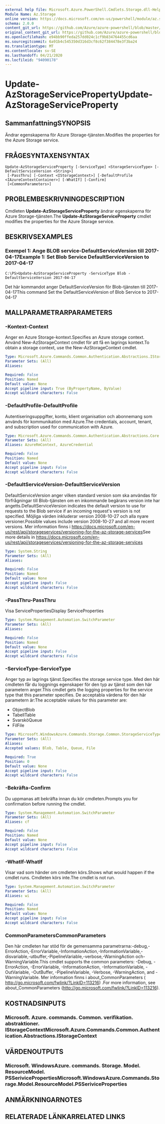 ```yaml
---
external help file: Microsoft.Azure.PowerShell.Cmdlets.Storage.dll-Help.xml
Module Name: Az.Storage
online version: https://docs.microsoft.com/en-us/powershell/module/az.storage/update-azstorageserviceproperty
schema: 2.0.0
content_git_url: https://github.com/Azure/azure-powershell/blob/master/src/Storage/Storage.Management/help/Update-AzStorageServiceProperty.md
original_content_git_url: https://github.com/Azure/azure-powershell/blob/master/src/Storage/Storage.Management/help/Update-AzStorageServiceProperty.md
ms.openlocfilehash: e94bb90ffeda257dd024c1cf9b834764455cd6aa
ms.sourcegitcommit: 6a91b4c545350d316d3cf8c62f384478e3f3ba24
ms.translationtype: MT
ms.contentlocale: sv-SE
ms.lasthandoff: 04/21/2020
ms.locfileid: "94090178"
---
```

# <span data-ttu-id="8f52c-101">Update-AzStorageServiceProperty</span><span class="sxs-lookup"><span data-stu-id="8f52c-101">Update-AzStorageServiceProperty</span></span>

## <span data-ttu-id="8f52c-102">Sammanfattning</span><span class="sxs-lookup"><span data-stu-id="8f52c-102">SYNOPSIS</span></span>
<span data-ttu-id="8f52c-103">Ändrar egenskaperna för Azure Storage-tjänsten.</span><span class="sxs-lookup"><span data-stu-id="8f52c-103">Modifies the properties for the Azure Storage service.</span></span>

## <span data-ttu-id="8f52c-104">FRÅGESYNTAXEN</span><span class="sxs-lookup"><span data-stu-id="8f52c-104">SYNTAX</span></span>

```
Update-AzStorageServiceProperty [-ServiceType] <StorageServiceType> [-DefaultServiceVersion <String>]
 [-PassThru] [-Context <IStorageContext>] [-DefaultProfile <IAzureContextContainer>] [-WhatIf] [-Confirm]
 [<CommonParameters>]
```

## <span data-ttu-id="8f52c-105">PROBLEMBESKRIVNING</span><span class="sxs-lookup"><span data-stu-id="8f52c-105">DESCRIPTION</span></span>
<span data-ttu-id="8f52c-106">Cmdleten **Update-AzStorageServiceProperty** ändrar egenskaperna för Azure Storage-tjänsten.</span><span class="sxs-lookup"><span data-stu-id="8f52c-106">The **Update-AzStorageServiceProperty** cmdlet modifies the properties for the Azure Storage service.</span></span>

## <span data-ttu-id="8f52c-107">BESKRIVS</span><span class="sxs-lookup"><span data-stu-id="8f52c-107">EXAMPLES</span></span>

### <span data-ttu-id="8f52c-108">Exempel 1: Ange BLOB service-DefaultServiceVersion till 2017-04-17</span><span class="sxs-lookup"><span data-stu-id="8f52c-108">Example 1: Set Blob Service DefaultServiceVersion to 2017-04-17</span></span>
```
C:\PS>Update-AzStorageServiceProperty -ServiceType Blob -DefaultServiceVersion 2017-04-17
```

<span data-ttu-id="8f52c-109">Det här kommandot anger DefaultServiceVersion för Blob-tjänsten till 2017-04-17</span><span class="sxs-lookup"><span data-stu-id="8f52c-109">This command Set the DefaultServiceVersion of Blob Service to 2017-04-17</span></span>

## <span data-ttu-id="8f52c-110">MALLPARAMETRAR</span><span class="sxs-lookup"><span data-stu-id="8f52c-110">PARAMETERS</span></span>

### <span data-ttu-id="8f52c-111">-Kontext</span><span class="sxs-lookup"><span data-stu-id="8f52c-111">-Context</span></span>
<span data-ttu-id="8f52c-112">Anger en Azure Storage-kontext.</span><span class="sxs-lookup"><span data-stu-id="8f52c-112">Specifies an Azure storage context.</span></span>
<span data-ttu-id="8f52c-113">Använd New-AzStorageContext cmdlet för att få en lagrings kontext.</span><span class="sxs-lookup"><span data-stu-id="8f52c-113">To obtain a storage context, use the New-AzStorageContext cmdlet.</span></span>

```yaml
Type: Microsoft.Azure.Commands.Common.Authentication.Abstractions.IStorageContext
Parameter Sets: (All)
Aliases:

Required: False
Position: Named
Default value: None
Accept pipeline input: True (ByPropertyName, ByValue)
Accept wildcard characters: False
```

### <span data-ttu-id="8f52c-114">-DefaultProfile</span><span class="sxs-lookup"><span data-stu-id="8f52c-114">-DefaultProfile</span></span>
<span data-ttu-id="8f52c-115">Autentiseringsuppgifter, konto, klient organisation och abonnemang som används för kommunikation med Azure.</span><span class="sxs-lookup"><span data-stu-id="8f52c-115">The credentials, account, tenant, and subscription used for communication with Azure.</span></span>

```yaml
Type: Microsoft.Azure.Commands.Common.Authentication.Abstractions.Core.IAzureContextContainer
Parameter Sets: (All)
Aliases: AzureRmContext, AzureCredential

Required: False
Position: Named
Default value: None
Accept pipeline input: False
Accept wildcard characters: False
```

### <span data-ttu-id="8f52c-116">-DefaultServiceVersion</span><span class="sxs-lookup"><span data-stu-id="8f52c-116">-DefaultServiceVersion</span></span>
<span data-ttu-id="8f52c-117">DefaultServiceVersion anger vilken standard version som ska användas för förfrågningar till Blob-tjänsten om en inkommande begärans version inte har angetts.</span><span class="sxs-lookup"><span data-stu-id="8f52c-117">DefaultServiceVersion indicates the default version to use for requests to the Blob service if an incoming request's version is not specified.</span></span> <span data-ttu-id="8f52c-118">Möjliga värden inkluderar version 2008-10-27 och alla nyare versioner.</span><span class="sxs-lookup"><span data-stu-id="8f52c-118">Possible values include version 2008-10-27 and all more recent versions.</span></span> <span data-ttu-id="8f52c-119">Mer information finns i https://docs.microsoft.com/en-us/rest/api/storageservices/versioning-for-the-az-storage-services</span><span class="sxs-lookup"><span data-stu-id="8f52c-119">See more details in https://docs.microsoft.com/en-us/rest/api/storageservices/versioning-for-the-az-storage-services</span></span>

```yaml
Type: System.String
Parameter Sets: (All)
Aliases:

Required: False
Position: Named
Default value: None
Accept pipeline input: False
Accept wildcard characters: False
```

### <span data-ttu-id="8f52c-120">-PassThru</span><span class="sxs-lookup"><span data-stu-id="8f52c-120">-PassThru</span></span>
<span data-ttu-id="8f52c-121">Visa ServiceProperties</span><span class="sxs-lookup"><span data-stu-id="8f52c-121">Display ServiceProperties</span></span>

```yaml
Type: System.Management.Automation.SwitchParameter
Parameter Sets: (All)
Aliases:

Required: False
Position: Named
Default value: None
Accept pipeline input: False
Accept wildcard characters: False
```

### <span data-ttu-id="8f52c-122">-ServiceType</span><span class="sxs-lookup"><span data-stu-id="8f52c-122">-ServiceType</span></span>
<span data-ttu-id="8f52c-123">Anger typ av lagrings tjänst.</span><span class="sxs-lookup"><span data-stu-id="8f52c-123">Specifies the storage service type.</span></span>
<span data-ttu-id="8f52c-124">Med den här cmdleten får du loggnings egenskaper för den typ av tjänst som den här parametern anger.</span><span class="sxs-lookup"><span data-stu-id="8f52c-124">This cmdlet gets the logging properties for the service type that this parameter specifies.</span></span>
<span data-ttu-id="8f52c-125">De acceptabla värdena för den här parametern är:</span><span class="sxs-lookup"><span data-stu-id="8f52c-125">The acceptable values for this parameter are:</span></span>
- <span data-ttu-id="8f52c-126">Object</span><span class="sxs-lookup"><span data-stu-id="8f52c-126">Blob</span></span> 
- <span data-ttu-id="8f52c-127">Tabell</span><span class="sxs-lookup"><span data-stu-id="8f52c-127">Table</span></span>
- <span data-ttu-id="8f52c-128">Svarskö</span><span class="sxs-lookup"><span data-stu-id="8f52c-128">Queue</span></span>
- <span data-ttu-id="8f52c-129">Fil</span><span class="sxs-lookup"><span data-stu-id="8f52c-129">File</span></span>

```yaml
Type: Microsoft.WindowsAzure.Commands.Storage.Common.StorageServiceType
Parameter Sets: (All)
Aliases:
Accepted values: Blob, Table, Queue, File

Required: True
Position: 0
Default value: None
Accept pipeline input: False
Accept wildcard characters: False
```

### <span data-ttu-id="8f52c-130">-Bekräfta</span><span class="sxs-lookup"><span data-stu-id="8f52c-130">-Confirm</span></span>
<span data-ttu-id="8f52c-131">Du uppmanas att bekräfta innan du kör cmdleten.</span><span class="sxs-lookup"><span data-stu-id="8f52c-131">Prompts you for confirmation before running the cmdlet.</span></span>

```yaml
Type: System.Management.Automation.SwitchParameter
Parameter Sets: (All)
Aliases: cf

Required: False
Position: Named
Default value: None
Accept pipeline input: False
Accept wildcard characters: False
```

### <span data-ttu-id="8f52c-132">-WhatIf</span><span class="sxs-lookup"><span data-stu-id="8f52c-132">-WhatIf</span></span>
<span data-ttu-id="8f52c-133">Visar vad som händer om cmdleten körs.</span><span class="sxs-lookup"><span data-stu-id="8f52c-133">Shows what would happen if the cmdlet runs.</span></span> <span data-ttu-id="8f52c-134">Cmdleten körs inte.</span><span class="sxs-lookup"><span data-stu-id="8f52c-134">The cmdlet is not run.</span></span>

```yaml
Type: System.Management.Automation.SwitchParameter
Parameter Sets: (All)
Aliases: wi

Required: False
Position: Named
Default value: None
Accept pipeline input: False
Accept wildcard characters: False
```

### <span data-ttu-id="8f52c-135">CommonParameters</span><span class="sxs-lookup"><span data-stu-id="8f52c-135">CommonParameters</span></span>
<span data-ttu-id="8f52c-136">Den här cmdleten har stöd för de gemensamma parametrarna:-debug,-ErrorAction,-ErrorVariable,-InformationAction,-InformationVariable,-disvariable,-utbuffer,-PipelineVariable,-verbose,-WarningAction och-WarningVariable.</span><span class="sxs-lookup"><span data-stu-id="8f52c-136">This cmdlet supports the common parameters: -Debug, -ErrorAction, -ErrorVariable, -InformationAction, -InformationVariable, -OutVariable, -OutBuffer, -PipelineVariable, -Verbose, -WarningAction, and -WarningVariable.</span></span> <span data-ttu-id="8f52c-137">Mer information finns i about_CommonParameters ( http://go.microsoft.com/fwlink/?LinkID=113216) .</span><span class="sxs-lookup"><span data-stu-id="8f52c-137">For more information, see about_CommonParameters (http://go.microsoft.com/fwlink/?LinkID=113216).</span></span>

## <span data-ttu-id="8f52c-138">KOSTNADS</span><span class="sxs-lookup"><span data-stu-id="8f52c-138">INPUTS</span></span>

### <span data-ttu-id="8f52c-139">Microsoft. Azure. commands. Common. verifikation. abstraktioner. IStorageContext</span><span class="sxs-lookup"><span data-stu-id="8f52c-139">Microsoft.Azure.Commands.Common.Authentication.Abstractions.IStorageContext</span></span>

## <span data-ttu-id="8f52c-140">VÄRDEN</span><span class="sxs-lookup"><span data-stu-id="8f52c-140">OUTPUTS</span></span>

### <span data-ttu-id="8f52c-141">Microsoft. WindowsAzure. commands. Storage. Model. ResourceModel. PSSeriviceProperties</span><span class="sxs-lookup"><span data-stu-id="8f52c-141">Microsoft.WindowsAzure.Commands.Storage.Model.ResourceModel.PSSeriviceProperties</span></span>

## <span data-ttu-id="8f52c-142">ANMÄRKNINGAR</span><span class="sxs-lookup"><span data-stu-id="8f52c-142">NOTES</span></span>

## <span data-ttu-id="8f52c-143">RELATERADE LÄNKAR</span><span class="sxs-lookup"><span data-stu-id="8f52c-143">RELATED LINKS</span></span>

